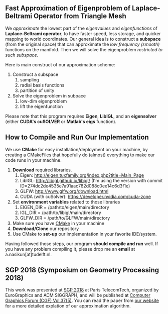 ## Fast Approximation of Eigenproblem of Laplace-Beltrami Operator from Triangle Mesh

We _approximate_ the lowest part of the _eigenvalues_ and _eigenfunctions_ of **Laplace-Beltrami operator**, to have faster speed, less storage, and quicker mapping to world coordinates. Our general idea is to construct a **subspace** (from the original space) that can approximate the _low frequency (smooth)_ functions on the manifold. Then we will solve the eigenproblem _restricted to such subspace_.

Here is main construct of our approximation scheme:
1. Construct a subspace  
   1. sampling 
   2. radial basis functions 
   3. partition of unity  
2. Solve the eigenproblem in subpace  
   1. low-dim eigenproblem
   2. lift the eigenfunction

Please note that this program requires **Eigen**, **LibIGL**, and an **eigensolver** (either **CUDA's cuSOLVER** or **Matlab's eigs** function).

## How to Compile and Run Our Implementation

We use **CMake** for easy installation/deployment on your machine, by creating a CMakeFiles that hopefully do (almost) everything to make our code runs in your machine. 

1. **Download** required libraries.
   1. Eigen: http://eigen.tuxfamily.org/index.php?title=Main_Page
   2. LibIGL: http://libigl.github.io/libigl/ (I'm using the version with commit ID=274dc2de4535e7a91aac782d088c0ee14c6d3f1e) 
   5. GLFW: http://www.glfw.org/download.html   
   6. CUDA (with cuSolver): https://developer.nvidia.com/cuda-zone
2. Set **environment variables** related to those libraries
   1. EIGEN_DIR = /path/to/eigen/main/directory
   2. IGL_DIR = /path/to/libigl/main/directory
   5. GLFW_DIR = /path/to/GLFW/main/directory
3. Make sure you have [CMake](https://cmake.org/ "Download CMake") in your machine
4. **Download/Clone** our repository
5. Use CMake to **set-up** our implementation in your favorite IDE/system. 

Having followed those steps, our program **should compile and run** well. If you have any problem compiling it, please drop me an **email** at a.nasikun[at]tudelft.nl.

## SGP 2018 (Symposium on Geometry Processing 2018)

This work was presented at [SGP 2018](https://sgp2018.sciencesconf.org/resource/page/id/10#s4 "SGP 2018") at Paris TelecomTech, organized by EuroGraphics and ACM SIGGRAPH, and will be published at [Computer Graphics Forum (CGF) Vol.37(5)](https://onlinelibrary.wiley.com/loi/14678659 "CGF Volume 37 Issue 5"). You can read the paper from [our website](https://graphics.tudelft.nl/ahmad-nasikun/ "Fast Approximation of Laplace-Beltrami Eigenproblems") for a more detailed explation of our approximation algorithm. 
